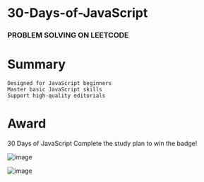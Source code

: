 # 30-Days-of-JavaScript 
### PROBLEM SOLVING ON LEETCODE

# Summary
    Designed for JavaScript beginners
    Master basic JavaScript skills
    Support high-quality editorials

# Award
   30 Days of JavaScript
   Complete the study plan to win the badge! 

![image](https://github.com/swarnavopramanik/30-Days-of-JavaScript-/assets/105142693/5bd52552-e99c-4e84-a7eb-dd1af8f035b8)

![image](https://github.com/swarnavopramanik/30-Days-of-JavaScript-/assets/105142693/29f6b72b-ed1d-4b66-96f4-8f0e643d0351)



